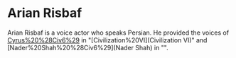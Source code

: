 # Arian Risbaf

Arian Risbaf is a voice actor who speaks Persian. He provided the voices of [Cyrus%20%28Civ6%29](Cyrus) in "[Civilization%20VI](Civilization VI)" and [Nader%20Shah%20%28Civ6%29](Nader Shah) in "".